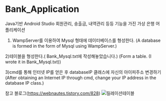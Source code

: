 # Bank_Application
Java기반 Android Studio
회원관리, 송출금, 내역관리 등등 기능을 가진 가상 은행 어플리케이션 

1) WampServer를 이용하여 Mysql 형태에 데이터베이스를 형성한다.
(A database is formed in the form of Mysql using WampServer.)

2)테이블을 형성한다.( Bank_Mysql.txt에 작성해놓았습니다.)
(Form a table. (I wrote it in Bank_Mysql.txt))

3)cmd를 통해 인터넷 IP를 얻은 후 databaseIP 클래스에 자신의 아이피주소 변경하기
(After obtaining an Internet IP through cmd, change your IP address in the database IP class.)

참고 블로그(https://webnautes.tistory.com/828)
![릴레이션테이블](https://user-images.githubusercontent.com/69793388/139723410-bc46dcf8-585b-46f7-ad1a-b5618c89f353.png)
